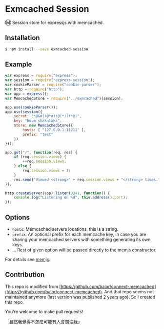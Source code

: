 # Exmcached Session

Ⓜ️ Session store for expressjs with memcached.

## Installation

```sh
$ npm install --save exmcached-session
```

## Example

```javascript
var express = require("express");
var session = require("express-session");
var cookieParser = require("cookie-parser");
var http = require("http");
var app = express();
var MemcachedStore = require("../exmcached")(session);

app.use(cookieParser());
app.use(session({
    secret: "*@&#(!@*#)!@(*)(!*@)",
    key: "boom-shakalaka",
    store: new MemcachedStore({
        hosts: [ "127.0.0.1:11211" ],
        prefix: "test"
    })
}));

app.get("/", function(req, res) {
    if (req.session.views) {
        ++req.session.views;
    } else {
        req.session.views = 1;
    }
    res.send("Viewed <strong>" + req.session.views + "</strong> times.");
});

http.createServer(app).listen(9341, function() {
    console.log("Listening on %d", this.address().port);
});
```

## Options

+ `hosts`: Memcached servers locations, this is a string.
+ `prefix`: An optional prefix for each memcache key, in case you are sharing your memcached servers with something generating its own keys.
+ ... Rest of given option will be passed directly to the memjs constructor.

For details see [memjs](http://amitlevy.com/projects/memjs/).

## Contribution

This repo is modified from [https://github.com/balor/connect-memcached](https://github.com/balor/connect-memcached). And that repo seems not maintained anymore (last version was published 2 years ago). So I created this repo.

You're welcome to make pull requests!

「雖然我覺得不怎麼可能有人會關注我」
